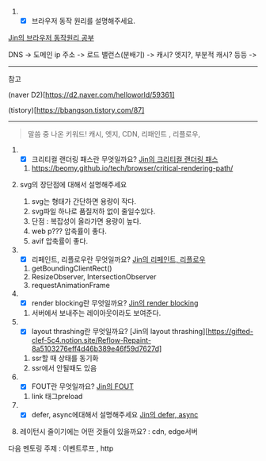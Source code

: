 1. - [x] 브라우저 동작 원리를 설명해주세요.

[Jin의 브라우저 동작원리 공부](https://gifted-clef-5c4.notion.site/CS-a7cbca8bb7364020ac24646a62898ded)

DNS -> 도메인 ip 주소 -> 로드 밸런스(분배기) -> 캐시? 엣지?, 부분적 캐시? 등등 -> 

--- 
참고 

(naver D2)[https://d2.naver.com/helloworld/59361]

(tistory)[https://bbangson.tistory.com/87]

--- 

>말씀 중 나온 키워드! 캐시, 엣지, CDN, 리패인트 , 리플로우, 

1. - [x] 크리티컬 랜더링 패스란 무엇일까요? [Jin의 크리티컬 랜더링 패스](https://gifted-clef-5c4.notion.site/JavaScript-91c3237a9bbd40c1bc2e713bcfb2af53)
   1. https://beomy.github.io/tech/browser/critical-rendering-path/

2. svg의 장단점에 대해서 설명해주세요
   1. svg는 형태가 간단하면 용량이 작다.
   2. svg파일 하나로 품질저하 없이 줄일수있다.
   3. 단점 : 복잡성이 올라가면 용량이 높다.
   4. web p??? 압축률이 좋다.
   5. avif 압축률이 좋다.

3. - [x] 리페인트, 리플로우란 무엇일까요? [Jin의 리페인트, 리플로우](https://gifted-clef-5c4.notion.site/JavaScript-91c3237a9bbd40c1bc2e713bcfb2af53)
   1. getBoundingClientRect()
   2. ResizeObserver, IntersectionObserver
   3. requestAnimationFrame

4. - [x] render blocking란 무엇일까요? [Jin의 render blocking](https://gifted-clef-5c4.notion.site/Render-Blocking-4135d1b44c5541c28d72d3e10b95fe9e)
   1. 서버에서 보내주는 레이아웃이라도 보여준다.

5. - [x] layout thrashing란 무엇일까요? [Jin의 layout thrashing][https://gifted-clef-5c4.notion.site/Reflow-Repaint-8a5103276eff4d46b389e46f59d7627d]
   1. ssr할 때 상태를 동기화
   2. ssr에서 안될때도 있음

6. - [x] FOUT란 무엇일까요? [Jin의 FOUT](https://gifted-clef-5c4.notion.site/FOUT-d08848e9db4a44fb854cead323d7179a)
   1. link 태그preload

7. - [x] defer, async에대해서 설명해주세요 [Jin의 defer, async](https://gifted-clef-5c4.notion.site/async-defer-5dfe23ca231a4003b7f32ca258263c1b)

8. 레이턴시 줄이기에는 어떤 것들이 있을까요? : cdn, edge서버

다음 멘토링 주제 : 이벤트루프 , http